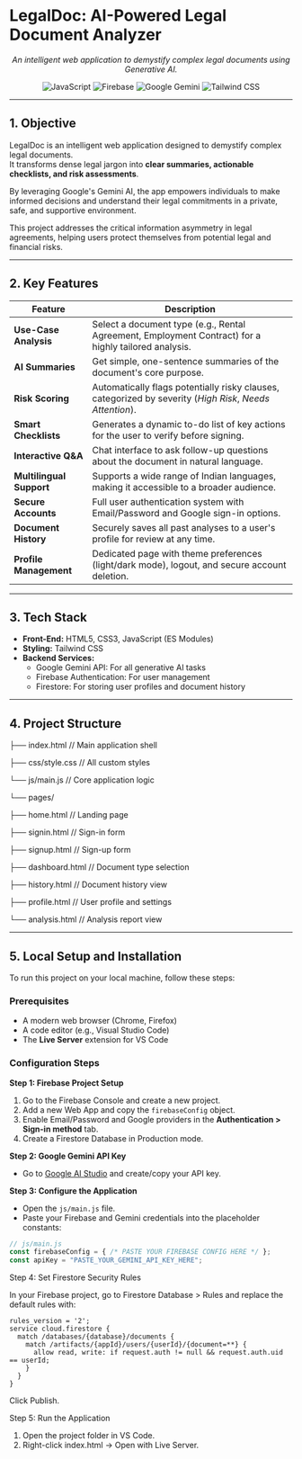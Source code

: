# LegalDoc: AI-Powered Legal Document Analyzer  

<p align="center">
  <em>An intelligent web application to demystify complex legal documents using Generative AI.</em>
</p>

<p align="center">
  <img src="https://img.shields.io/badge/JavaScript-F7DF1E?style=for-the-badge&logo=javascript&logoColor=black" alt="JavaScript">
  <img src="https://img.shields.io/badge/Firebase-FFCA28?style=for-the-badge&logo=firebase&logoColor=black" alt="Firebase">
  <img src="https://img.shields.io/badge/Google_Gemini-8E75B9?style=for-the-badge&logo=google&logoColor=white" alt="Google Gemini">
  <img src="https://img.shields.io/badge/Tailwind_CSS-38B2AC?style=for-the-badge&logo=tailwind-css&logoColor=white" alt="Tailwind CSS">
</p>

---

## 1. Objective  
LegalDoc is an intelligent web application designed to demystify complex legal documents.  
It transforms dense legal jargon into **clear summaries, actionable checklists, and risk assessments**.  

By leveraging Google's Gemini AI, the app empowers individuals to make informed decisions and understand their legal commitments in a private, safe, and supportive environment.  

This project addresses the critical information asymmetry in legal agreements, helping users protect themselves from potential legal and financial risks.  

---

## 2. Key Features  

**Feature** | **Description**  
--- | ---  
**Use-Case Analysis** | Select a document type (e.g., Rental Agreement, Employment Contract) for a highly tailored analysis.  
**AI Summaries** | Get simple, one-sentence summaries of the document's core purpose.  
**Risk Scoring** | Automatically flags potentially risky clauses, categorized by severity (*High Risk*, *Needs Attention*).  
**Smart Checklists** | Generates a dynamic to-do list of key actions for the user to verify before signing.  
**Interactive Q&A** | Chat interface to ask follow-up questions about the document in natural language.  
**Multilingual Support** | Supports a wide range of Indian languages, making it accessible to a broader audience.  
**Secure Accounts** | Full user authentication system with Email/Password and Google sign-in options.  
**Document History** | Securely saves all past analyses to a user's profile for review at any time.  
**Profile Management** | Dedicated page with theme preferences (light/dark mode), logout, and secure account deletion.  

---

## 3. Tech Stack  

- **Front-End:** HTML5, CSS3, JavaScript (ES Modules)  
- **Styling:** Tailwind CSS  
- **Backend Services:**  
  - Google Gemini API: For all generative AI tasks  
  - Firebase Authentication: For user management  
  - Firestore: For storing user profiles and document history  

---

## 4. Project Structure  


├── index.html // Main application shell

├── css/style.css // All custom styles

└── js/main.js // Core application logic

└── pages/

├── home.html // Landing page

├── signin.html // Sign-in form

├── signup.html // Sign-up form

├── dashboard.html // Document type selection

├── history.html // Document history view

├── profile.html // User profile and settings

└── analysis.html // Analysis report view


---

## 5. Local Setup and Installation  

To run this project on your local machine, follow these steps:  

### Prerequisites  
- A modern web browser (Chrome, Firefox)  
- A code editor (e.g., Visual Studio Code)  
- The **Live Server** extension for VS Code  

### Configuration Steps  

**Step 1: Firebase Project Setup**  
1. Go to the Firebase Console and create a new project.  
2. Add a new Web App and copy the `firebaseConfig` object.  
3. Enable Email/Password and Google providers in the **Authentication > Sign-in method** tab.  
4. Create a Firestore Database in Production mode.  

**Step 2: Google Gemini API Key**  
- Go to [Google AI Studio](https://aistudio.google.com) and create/copy your API key.  

**Step 3: Configure the Application**  
- Open the `js/main.js` file.  
- Paste your Firebase and Gemini credentials into the placeholder constants:  

```javascript
// js/main.js
const firebaseConfig = { /* PASTE YOUR FIREBASE CONFIG HERE */ };
const apiKey = "PASTE_YOUR_GEMINI_API_KEY_HERE";
```
Step 4: Set Firestore Security Rules

In your Firebase project, go to Firestore Database > Rules and replace the default rules with:

```
rules_version = '2';
service cloud.firestore {
  match /databases/{database}/documents {
    match /artifacts/{appId}/users/{userId}/{document=**} {
      allow read, write: if request.auth != null && request.auth.uid == userId;
    }
  }
}
```

Click Publish.

Step 5: Run the Application
1. Open the project folder in VS Code.
2. Right-click index.html → Open with Live Server.

